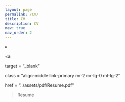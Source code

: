 ```yaml
---
layout: page
permalink: /CV/
title: CV
description: CV
nav: true
nav_order: 2
---
```


<li class =“inline-block">

<a

target = “_blank”

class = “align-middle link-primary mr-2 mr-lg-0 ml-lg-2”

href = “../assets/pdf/Resume.pdf”

> Resume </a>

> </li>
